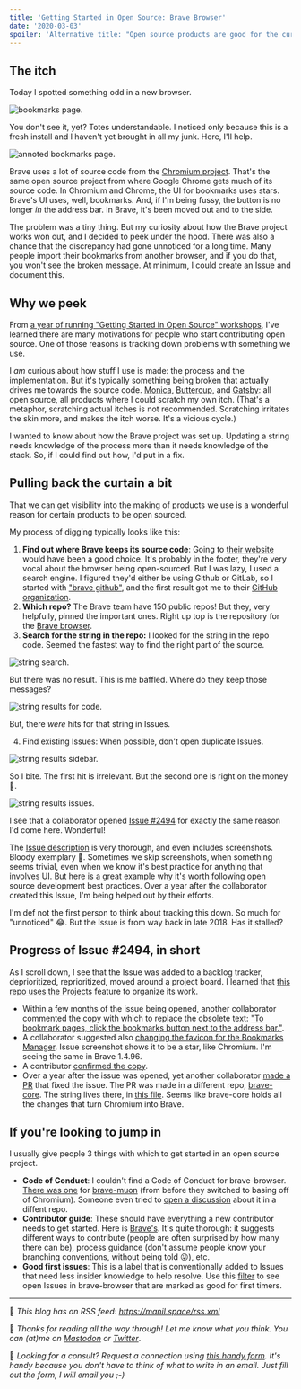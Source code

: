 ```yaml
---
title: 'Getting Started in Open Source: Brave Browser'
date: '2020-03-03'
spoiler: 'Alternative title: "Open source products are good for the curious user, because they let you peek under the hood".'
---
```


## The itch

Today I spotted something odd in a new browser.

![bookmarks page.](./bookmarks-page.png)

You don't see it, yet? Totes understandable. I noticed only because this is a fresh install and I haven't yet brought in all my junk. Here, I'll help.

![annoted bookmarks page.](./bookmarks-page-annotated.png)

Brave uses a lot of source code from the [Chromium project](https://www.chromium.org/). That's the same open source project from where Google Chrome gets much of its source code. In Chromium and Chrome, the UI for bookmarks uses stars. Brave's UI uses, well, bookmarks. And, if I'm being fussy, the button is no longer _in_ the address bar. In Brave, it's been moved out and to the side.

The problem was a tiny thing. But my curiosity about how the Brave project works won out, and I decided to peek under the hood. There was also a chance that the discrepancy had gone unnoticed for a long time. Many people import their bookmarks from another browser, and if you do that, you won't see the broken message. At minimum, I could create an Issue and document this.

## Why we peek

From [a year of running "Getting Started in Open Source" workshops](https://www.meetup.com/nodeschool-vancouver/events/past/), I've learned there are many motivations for people who start contributing open source. One of those reasons is tracking down problems with something we use.

I _am_ curious about how stuff I use is made: the process and the implementation. But it's typically something being broken that actually drives me towards the source code. [Monica](https://github.com/monicahq/monica/), [Buttercup](https://github.com/buttercup/buttercup-desktop), and [Gatsby](https://github.com/gatsbyjs/): all open source, all products where I could scratch my own itch. (That's a metaphor, scratching actual itches is not recommended. Scratching irritates the skin more, and makes the itch worse. It's a vicious cycle.)

I wanted to know about how the Brave project was set up. Updating a string needs knowledge of the process more than it needs knowledge of the stack. So, if I could find out how, I'd put in a fix.

## Pulling back the curtain a bit

That we can get visibility into the making of products we use is a wonderful reason for certain products to be open sourced.

My process of digging typically looks like this:

1. **Find out where Brave keeps its source code**: Going to [their website](https://brave.com/features/) would have been a good choice. It's probably in the footer, they're very vocal about the browser being open-sourced. But I was lazy, I used a search engine. I figured they'd either be using Github or GitLab, so I started with ["brave github"](https://duckduckgo.com/?t=ffab&q=brave+github&ia=web), and the first result got me to their [GitHub organization](https://github.com/brave/).
2. **Which repo?** The Brave team have 150 public repos! But they, very helpfully, pinned the important ones. Right up top is the repository for the [Brave browser](https://github.com/brave/brave-browser).
3. **Search for the string in the repo:** I looked for the string in the repo code. Seemed the fastest way to find the right part of the source. 

![string search.](./search-string.png)

But there was no result. This is me baffled. Where do they keep those messages?

![string results for code.](./search-results-code.png)

But, there _were_ hits for that string in Issues.

4. Find existing Issues: When possible, don't open duplicate Issues.

![string results sidebar.](./search-results-sidebar.png)

So I bite. The first hit is irrelevant. But the second one is right on the money 💸.

![string results issues.](./search-results-issues.png)

I see that a collaborator opened [Issue #2494](https://github.com/brave/brave-browser/issues/2494) for exactly the same reason I'd come here. Wonderful!

The [Issue description](https://github.com/brave/brave-browser/issues/2494#issue-390341545) is very thorough, and even includes screenshots. Bloody exemplary 💯. Sometimes we skip screenshots, when something seems trivial, even when we know it's best practice for anything that involves UI. But here is a great example why it's worth following open source development best practices. Over a year after the collaborator created this Issue, I'm being helped out by their efforts.

I'm def not the first person to think about tracking this down. So much for "unnoticed" 😂. But the Issue is from way back in late 2018. Has it stalled?

## Progress of Issue #2494, in short

As I scroll down, I see that the Issue was added to a backlog tracker, deprioritized, reprioritized, moved around a project board. I learned that [this repo uses the Projects](https://github.com/brave/brave-browser/projects) feature to organize its work.

* Within a few months of the issue being opened, another collaborator commented the copy with which to replace the obsolete text: ["To bookmark pages, click the bookmarks button next to the address bar."](https://github.com/brave/brave-browser/issues/2494#issuecomment-463367371). 
* A collaborator suggested also [changing the favicon for the Bookmarks Manager](https://github.com/brave/brave-browser/issues/2494#issuecomment-494114305). Issue screenshot shows it to be a star, like Chromium. I'm seeing the same in Brave 1.4.96.
* A contributor [confirmed the copy](https://github.com/brave/brave-browser/issues/2494#issuecomment-494955088). 
* Over a year after the issue was opened, yet another collaborator [made a PR](https://github.com/brave/brave-core/pull/4356) that fixed the issue. The PR was made in a different repo,  [brave-core](https://github.com/brave/brave-core). The string lives there, in [this file](https://github.com/brave/brave-core/blob/d4184df9d2d16cdf08f284b0ccfca31a2497ed81/app/brave_generated_resources.grd). Seems like brave-core holds all the changes that turn Chromium into Brave.

## If you're looking to jump in

I usually give people 3 things with which to get started in an open source project.

* **Code of Conduct**: I couldn't find a Code of Conduct for brave-browser. [There was one](https://github.com/brave/muon/blob/master/CODE_OF_CONDUCT.md) for [brave-muon](https://github.com/brave/muon) (from before they switched to basing off of Chromium). Someone even tried to [open a discussion](https://github.com/brave/browser-laptop/issues/1771#issue-154918317) about it in a diffent repo.
* **Contributor guide**: These should have everything a new contributor needs to get started. Here is [Brave's](https://github.com/brave/brave-browser/blob/master/CONTRIBUTING.md). It's quite thorough: it suggests different ways to contribute (people are often surprised by how many there can be), process guidance (don't assume people know your branching conventions, without being told 😜), etc.
* **Good first issues**: This is a label that is conventionally added to Issues that need less insider knowledge to help resolve. Use this [filter](https://github.com/brave/brave-browser/issues?q=is%3Aissue+is%3Aopen+sort%3Aupdated-desc+label%3A%22good+first+issue%22) to see open Issues in brave-browser that are marked as good for first timers. 

---

📡 _This blog has an RSS feed: https://manil.space/rss.xml_

💬 _Thanks for reading all the way through! Let me know what you think. You can (at)me on [Mastodon](https://toot.cafe/@manil) or [Twitter](https://twitter.com/keywordnew)_.

🤝 _Looking for a consult? Request a connection using [this handy form](https://manil219750.typeform.com/to/tu4vPj). It's handy because you don't have to think of what to write in an email. Just fill out the form, I will email you ;-)_